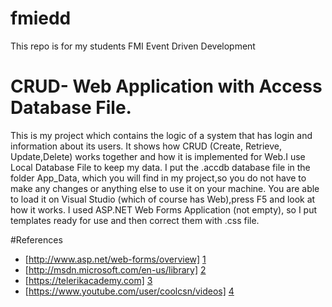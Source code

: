 fmiedd
======

This repo is for my students FMI Event Driven Development
# CRUD- Web Application with Access Database File.

This is my project which contains the logic of a system that has login and information about its users. It shows how CRUD
(Create, Retrieve, Update,Delete) works together and how it is implemented for Web.I use Local Database File to keep my data. 
I put the .accdb database file in the folder App_Data, which you will find in my project,so you do not have to make any changes
or anything else to use it on your machine. You are able to load it on Visual Studio (which of course has Web),press F5 and 
look at how it works. I used ASP.NET Web Forms Application (not empty), so I put templates ready for use and then correct them 
with .css file.

#References
  - [http://www.asp.net/web-forms/overview] [1]
  - [http://msdn.microsoft.com/en-us/library] [2]
  - [https://telerikacademy.com] [3]
  - [https://www.youtube.com/user/coolcsn/videos] [4]
 

[4]:https://www.youtube.com/user/coolcsn/videos
[1]:http://www.asp.net/web-forms/overview
[2]:http://msdn.microsoft.com/en-us/library
[3]:https://telerikacademy.com
